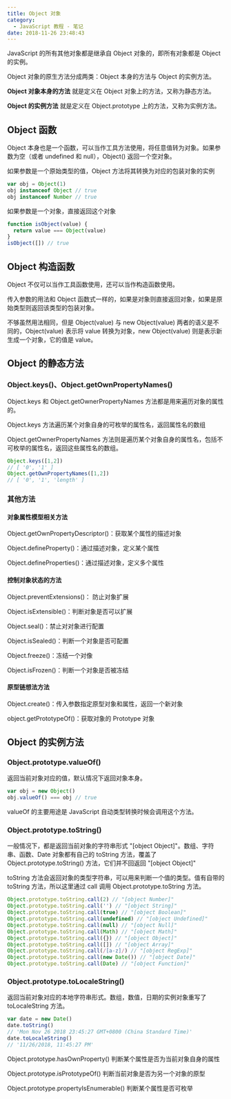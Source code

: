 ```yaml
---
title: Object 对象
category:
  - JavaScript 教程 - 笔记
date: 2018-11-26 23:48:43
---
```



JavaScript 的所有其他对象都是继承自 Object 对象的，即所有对象都是 Object 的实例。

Object 对象的原生方法分成两类：Object 本身的方法与 Object 的实例方法。

**Object 对象本身的方法** 就是定义在 Object 对象上的方法，又称为静态方法。

**Object 的实例方法** 就是定义在 Object.prototype 上的方法，又称为实例方法。

## Object 函数

Object 本身也是一个函数，可以当作工具方法使用，将任意值转为对象。如果参数为空（或者 undefined 和 null），Object() 返回一个空对象。

如果参数是一个原始类型的值，Object 方法将其转换为对应的包装对象的实例

```js
var obj = Object(1)
obj instanceof Object // true
obj instanceof Number // true
```

如果参数是一个对象，直接返回这个对象

```js
function isObject(value) {
  return value === Object(value)
}
isObject([]) // true
```

## Object 构造函数

Object 不仅可以当作工具函数使用，还可以当作构造函数使用。

传入参数的用法和 Object 函数式一样的，如果是对象则直接返回对象，如果是原始类型则返回该类型的包装对象。

不够虽然用法相同，但是 Object(value) 与 new Object(value) 两者的语义是不同的，Object(value) 表示将 value 转换为对象，new Object(value) 则是表示新生成一个对象，它的值是 value。

## Object 的静态方法

### Object.keys()、Object.getOwnPropertyNames()

Object.keys 和 Object.getOwnerPropertyNames 方法都是用来遍历对象的属性的。

Object.keys 方法遍历某个对象自身的可枚举的属性名，返回属性名的数组

Object.getOwnerPropertyNames 方法则是遍历某个对象自身的属性名，包括不可枚举的属性名，返回这些属性名的数组。

```js
Object.keys([1,2])
// [ '0', '1' ]
Object.getOwnPropertyNames([1,2])
// [ '0', '1', 'length' ]
```

### 其他方法

#### 对象属性模型相关方法

Object.getOwnPropertyDescriptor()：获取某个属性的描述对象

Object.defineProperty()：通过描述对象，定义某个属性

Object.defineProperties()：通过描述对象，定义多个属性

#### 控制对象状态的方法

Object.preventExtensions()： 防止对象扩展

Object.isExtensible()：判断对象是否可以扩展

Object.seal()：禁止对对象进行配置

Object.isSealed()：判断一个对象是否可配置

Object.freeze()：冻结一个对像

Object.isFrozen()：判断一个对象是否被冻结

#### 原型链想法方法

Object.create()：传入参数指定原型对象和属性，返回一个新对象

object.getPrototypeOf()：获取对象的 Prototype 对象

## Object 的实例方法

### Object.prototype.valueOf() 

返回当前对象对应的值，默认情况下返回对象本身。

```js
var obj = new Object()
obj.valueOf() === obj // true
```

valueOf 的主要用途是 JavaScript 自动类型转换时候会调用这个方法。

### Object.prototype.toString() 

一般情况下，都是返回当前对象的字符串形式  "[object Object]"。数组、字符串、函数、Date 对象都有自己的 toString 方法，覆盖了 Object.prototype.toString() 方法，它们并不回返回 "[object Object]"

toString 方法会返回对象的类型字符串，可以用来判断一个值的类型。值有自带的 toString 方法，所以这里通过 call 调用 Object.prototype.toString 方法。

```js
Object.prototype.toString.call(2) // "[object Number]"
Object.prototype.toString.call('') // "[object String]"
Object.prototype.toString.call(true) // "[object Boolean]"
Object.prototype.toString.call(undefined) // "[object Undefined]"
Object.prototype.toString.call(null) // "[object Null]"
Object.prototype.toString.call(Math) // "[object Math]"
Object.prototype.toString.call({}) // "[object Object]"
Object.prototype.toString.call([]) // "[object Array]"
Object.prototype.toString.call(/[a-z]/) // "[object RegExp]"
Object.prototype.toString.call(new Date()) // "[object Date]"
Object.prototype.toString.call(Date) // "[object Function]"
```

### Object.prototype.toLocaleString() 

返回当前对象对应的本地字符串形式。数组，数值，日期的实例对象重写了 toLocaleString 方法。

```js
var date = new Date()
date.toString()
// 'Mon Nov 26 2018 23:45:27 GMT+0800 (China Standard Time)'
date.toLocaleString()
// '11/26/2018, 11:45:27 PM'
```

Object.prototype.hasOwnProperty() 判断某个属性是否为当前对象自身的属性

Object.prototype.isPrototypeOf() 判断当前对象是否为另一个对象的原型

Object.prototype.propertyIsEnumerable() 判断某个属性是否可枚举
